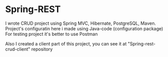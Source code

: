 # Spring-REST

I wrote CRUD project using Spring MVC, Hibernate, PostgreSQL, Maven. 
Project's configuratin here i made using Java-code (configuration package)
For testing project it's better to use Postman

Also I created a client part of this project, you can see it at "Spring-rest-crud-client" repository
